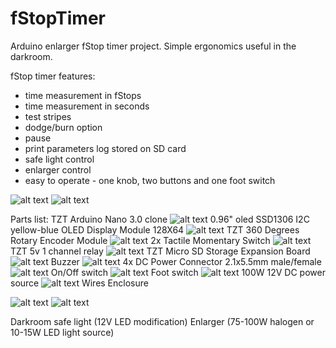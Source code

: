 # fStopTimer
Arduino enlarger fStop timer project. Simple ergonomics useful in the darkroom.

fStop timer features:
- time measurement in fStops
- time measurement in seconds
- test stripes
- dodge/burn option
- pause
- print parameters log stored on SD card
- safe light control
- enlarger control
- easy to operate - one knob, two buttons and one foot switch

![alt text](https://github.com/sarin-tfp/fStopTimer/blob/master/img/ready1.jpg)
![alt text](https://github.com/sarin-tfp/fStopTimer/blob/master/img/ready2.jpg)

Parts list:
TZT Arduino Nano 3.0 clone
![alt text](https://github.com/sarin-tfp/fStopTimer/blob/master/img/nano.png)
0.96" oled SSD1306 I2C yellow-blue OLED Display Module 128X64
![alt text](https://github.com/sarin-tfp/fStopTimer/blob/master/img/display.png)
TZT 360 Degrees Rotary Encoder Module
![alt text](https://github.com/sarin-tfp/fStopTimer/blob/master/img/encoder.png)
2x Tactile Momentary Switch
![alt text](https://github.com/sarin-tfp/fStopTimer/blob/master/img/button.png)
TZT 5v 1 channel relay
![alt text](https://github.com/sarin-tfp/fStopTimer/blob/master/img/relay.png)
TZT Micro SD Storage Expansion Board
![alt text](https://github.com/sarin-tfp/fStopTimer/blob/master/img/dc.png)
Buzzer
![alt text](https://github.com/sarin-tfp/fStopTimer/blob/master/img/buzzer.png)
4x DC Power Connector 2.1x5.5mm male/female
![alt text](https://github.com/sarin-tfp/fStopTimer/blob/master/img/jack.png)
On/Off switch
![alt text](https://github.com/sarin-tfp/fStopTimer/blob/master/img/switch.png)
Foot switch
![alt text](https://github.com/sarin-tfp/fStopTimer/blob/master/img/foot.png)
100W 12V DC power source
![alt text](https://github.com/sarin-tfp/fStopTimer/blob/master/img/dc.png)
Wires
Enclosure

![alt text](https://github.com/sarin-tfp/fStopTimer/blob/master/img/dev.png)
![alt text](https://github.com/sarin-tfp/fStopTimer/blob/master/img/dev.jpg)

Darkroom safe light (12V LED modification)
Enlarger (75-100W halogen or 10-15W LED light source)
